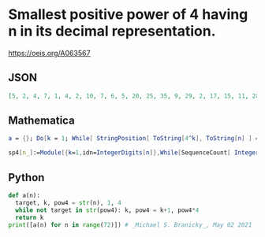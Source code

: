 # Smallest positive power of 4 having n in its decimal representation\.
https://oeis.org/A063567
## JSON
```JSON
[5, 2, 4, 7, 1, 4, 2, 10, 7, 6, 5, 20, 25, 35, 9, 29, 2, 17, 15, 11, 28, 9, 36, 29, 5, 4, 9, 19, 24, 16, 11, 37, 38, 43, 35, 14, 8, 15, 7, 21, 6, 11, 16, 11, 9, 14, 21, 18, 10, 16, 26, 20, 30, 8, 14, 8, 4, 10, 25, 22, 22, 29, 9, 7, 3, 8, 23, 12, 14, 17, 23, 13]
```
## Mathematica
```Mathematica
a = {}; Do[k = 1; While[ StringPosition[ ToString[4^k], ToString[n] ] == {}, k++ ]; a = Append[a, k], {n, 0, 50} ]; a
```
```Mathematica
sp4[n_]:=Module[{k=1,idn=IntegerDigits[n]},While[SequenceCount[ IntegerDigits[ 4^k], idn] == 0, k++];k]; Array[sp4,70,0] (* The program uses the SequenceCount function from Mathematica version 10 *) (* _Harvey P. Dale_, Mar 12 2016 *)
```
## Python
```Python
def a(n):
  target, k, pow4 = str(n), 1, 4
  while not target in str(pow4): k, pow4 = k+1, pow4*4
  return k
print([a(n) for n in range(72)]) # _Michael S. Branicky_, May 02 2021
```
